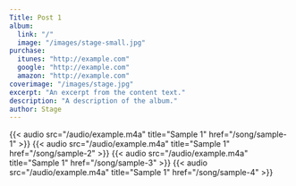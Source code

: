 ```yaml
---
Title: Post 1
album:
  link: "/"
  image: "/images/stage-small.jpg"
purchase:
  itunes: "http://example.com"
  google: "http://example.com"
  amazon: "http://example.com"
coverimage: "/images/stage.jpg"
excerpt: "An excerpt from the content text."
description: "A description of the album."
author: Stage
---
```

{{< audio src="/audio/example.m4a" title="Sample 1" href="/song/sample-1" >}}
{{< audio src="/audio/example.m4a" title="Sample 1" href="/song/sample-2" >}}
{{< audio src="/audio/example.m4a" title="Sample 1" href="/song/sample-3" >}}
{{< audio src="/audio/example.m4a" title="Sample 1" href="/song/sample-4" >}}
